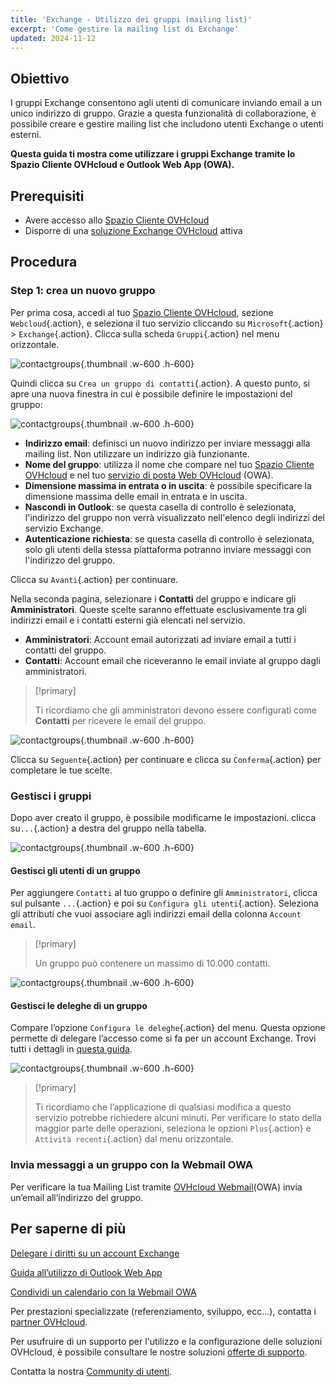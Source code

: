 ```yaml
---
title: 'Exchange - Utilizzo dei gruppi (mailing list)'
excerpt: 'Come gestire la mailing list di Exchange'
updated: 2024-11-12
---
```


## Obiettivo

I gruppi Exchange consentono agli utenti di comunicare inviando email a un unico indirizzo di gruppo. Grazie a questa funzionalità di collaborazione, è possibile creare e gestire mailing list che includono utenti Exchange o utenti esterni.

**Questa guida ti mostra come utilizzare i gruppi Exchange tramite lo Spazio Cliente OVHcloud e Outlook Web App (OWA).**

## Prerequisiti

- Avere accesso allo [Spazio Cliente OVHcloud](/links/manager)
- Disporre di una [soluzione Exchange OVHcloud](/links/web/emails-hosted-exchange) attiva

## Procedura

### Step 1: crea un nuovo gruppo

Per prima cosa, accedi al tuo [Spazio Cliente OVHcloud](/links/manager), sezione `Webcloud`{.action}, e seleziona il tuo servizio cliccando su `Microsoft`{.action} > `Exchange`{.action}. Clicca sulla scheda `Gruppi`{.action} nel menu orizzontale.

![contactgroups](images/exchange-groups-create01.png){.thumbnail .w-600 .h-600}

Quindi clicca su `Crea un gruppo di contatti`{.action}. A questo punto, si apre una nuova finestra in cui è possibile definire le impostazioni del gruppo:

![contactgroups](images/exchange-groups-create02.png){.thumbnail .w-600 .h-600}

- **Indirizzo email**: definisci un nuovo indirizzo per inviare messaggi alla mailing list. Non utilizzare un indirizzo già funzionante.
- **Nome del gruppo**: utilizza il nome che compare nel tuo [Spazio Cliente OVHcloud](/links/manager) e nel tuo [servizio di posta Web OVHcloud](/links/web/email) (OWA).
- **Dimensione massima in entrata o in uscita**: è possibile specificare la dimensione massima delle email in entrata e in uscita.
- **Nascondi in Outlook**: se questa casella di controllo è selezionata, l'indirizzo del gruppo non verrà visualizzato nell'elenco degli indirizzi del servizio Exchange.
- **Autenticazione richiesta**: se questa casella di controllo è selezionata, solo gli utenti della stessa piattaforma potranno inviare messaggi con l'indirizzo del gruppo.

Clicca su `Avanti`{.action} per continuare.

Nella seconda pagina, selezionare i **Contatti** del gruppo e indicare gli **Amministratori**. Queste scelte saranno effettuate esclusivamente tra gli indirizzi email e i contatti esterni già elencati nel servizio.

- **Amministratori**: Account email autorizzati ad inviare email a tutti i contatti del gruppo.
- **Contatti**: Account email che riceveranno le email inviate al gruppo dagli amministratori.

> [!primary]
>
> Ti ricordiamo che gli amministratori devono essere configurati come **Contatti** per ricevere le email del gruppo.

![contactgroups](images/exchange-groups-create03.png){.thumbnail .w-600 .h-600}

Clicca su `Seguente`{.action} per continuare e clicca su `Conferma`{.action} per completare le tue scelte.

### Gestisci i gruppi

Dopo aver creato il gruppo, è possibile modificarne le impostazioni. clicca su`...`{.action} a destra del gruppo nella tabella.

![contactgroups](images/exchange-groups-options01.png){.thumbnail .w-600 .h-600}

#### Gestisci gli utenti di un gruppo

Per aggiungere `Contatti` al tuo gruppo o definire gli `Amministratori`, clicca sul pulsante `...`{.action} e poi su `Configura gli utenti`{.action}. Seleziona gli attributi che vuoi associare agli indirizzi email della colonna `Account email`.

> [!primary]
>
> Un gruppo può contenere un massimo di 10.000 contatti.

![contactgroups](images/exchange-group-options-users01.png){.thumbnail .w-600 .h-600}

#### Gestisci le deleghe di un gruppo

Compare l’opzione `Configura le deleghe`{.action} del menu. Questa opzione permette di delegare l’accesso come si fa per un account Exchange. Trovi tutti i dettagli in [questa guida](/pages/web_cloud/email_and_collaborative_solutions/microsoft_exchange/feature_delegation).

![contactgroups](images/exchange-groups-options-delegation01.png){.thumbnail .w-600 .h-600}

> [!primary]
>
> Ti ricordiamo che l’applicazione di qualsiasi modifica a questo servizio potrebbe richiedere alcuni minuti. Per verificare lo stato della maggior parte delle operazioni, seleziona le opzioni `Plus`{.action} e `Attività recenti`{.action} dal menu orizzontale.

### Invia messaggi a un gruppo con la Webmail OWA

Per verificare la tua Mailing List tramite [OVHcloud Webmail](/links/web/email)(OWA) invia un’email all’indirizzo del gruppo.

## Per saperne di più 

[Delegare i diritti su un account Exchange](/pages/web_cloud/email_and_collaborative_solutions/microsoft_exchange/feature_delegation)

[Guida all’utilizzo di Outlook Web App](/pages/web_cloud/email_and_collaborative_solutions/using_the_outlook_web_app_webmail/email_owa)

[Condividi un calendario con la Webmail OWA](/pages/web_cloud/email_and_collaborative_solutions/using_the_outlook_web_app_webmail/owa_calendar_sharing)

Per prestazioni specializzate (referenziamento, sviluppo, ecc...), contatta i [partner OVHcloud](/links/partner).

Per usufruire di un supporto per l'utilizzo e la configurazione delle soluzioni OVHcloud, è possibile consultare le nostre soluzioni [offerte di supporto](/links/support).

Contatta la nostra [Community di utenti](/links/community).